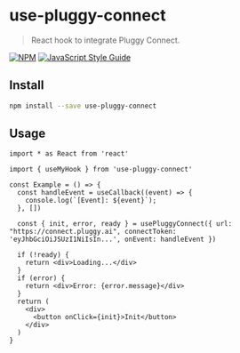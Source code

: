 # use-pluggy-connect

> React hook to integrate Pluggy Connect.

[![NPM](https://img.shields.io/npm/v/use-pluggy-connect.svg)](https://www.npmjs.com/package/use-pluggy-connect) [![JavaScript Style Guide](https://img.shields.io/badge/code_style-standard-brightgreen.svg)](https://standardjs.com)

## Install

```bash
npm install --save use-pluggy-connect
```

## Usage

```tsx
import * as React from 'react'

import { useMyHook } from 'use-pluggy-connect'

const Example = () => {
  const handleEvent = useCallback((event) => {
    console.log(`[Event]: ${event}`);
  }, [])

  const { init, error, ready } = usePluggyConnect({ url: "https://connect.pluggy.ai", connectToken: 'eyJhbGciOiJSUzI1NiIsIn...', onEvent: handleEvent })

  if (!ready) {
    return <div>Loading...</div>
  }
  if (error) {
    return <div>Error: {error.message}</div>
  }
  return (
    <div>
      <button onClick={init}>Init</button>
    </div>
  )
}
```
